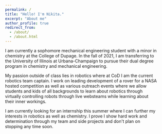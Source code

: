 ```yaml
---
permalink: /
title: "Hello! I'm Nikita."
excerpt: "About me"
author_profile: true
redirect_from: 
  - /about/
  - /about.html
---
```


I am currently a sophomore mechanical engineering student with a minor in chemistry at the College of Dupage. In the fall of 2021, I am transferring to the University of Illinois at Urbana-Champaign to pursue their dual degree program in chemistry and mechanical engineering.

My passion outside of class lies in robotics where at CoD I am the current robotics team captain. I work on leading development of a rover for a NASA hosted competition as well as various outreach events where we allow students and kids of all backgrounds to learn about robotics through virtually controlling robots through live websteams while learning about their inner workings.

I am currently looking for an internship this summer where I can further my interests in robotics as well as chemistry. I prove I show hard work and determination through my team and side projects and don't plan on stopping any time soon. 
